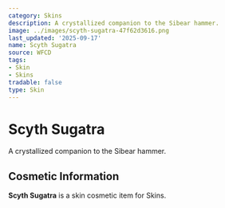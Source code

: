 ```yaml
---
category: Skins
description: A crystallized companion to the Sibear hammer.
image: ../images/scyth-sugatra-47f62d3616.png
last_updated: '2025-09-17'
name: Scyth Sugatra
source: WFCD
tags:
- Skin
- Skins
tradable: false
type: Skin
---
```


# Scyth Sugatra

A crystallized companion to the Sibear hammer.

## Cosmetic Information

**Scyth Sugatra** is a skin cosmetic item for Skins.

